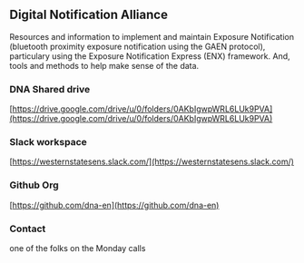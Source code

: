 ## Digital Notification Alliance

Resources and information to implement and maintain Exposure Notification (bluetooth proximity exposure notification using the GAEN protocol), particulary using the Exposure Notification Express (ENX) framework.  And, tools and methods to help make sense of the data.

### DNA Shared drive 
[https://drive.google.com/drive/u/0/folders/0AKbIgwpWRL6LUk9PVA](https://drive.google.com/drive/u/0/folders/0AKbIgwpWRL6LUk9PVA)

### Slack workspace
[https://westernstatesens.slack.com/](https://westernstatesens.slack.com/)


### Github Org 
[https://github.com/dna-en](https://github.com/dna-en)

### Contact

one of the folks on the Monday calls

